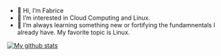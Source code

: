 - 👋 Hi, I’m Fabrice
- 👀 I’m interested in Cloud Computing and Linux.
- 🌱 I’m always learning something new or fortifying the fundamnentals I already have. My favorite topic is Linux.

<!---
[![My GitHub stats](https://fabr1ce.github.io/sthats_me)]
--->

<a href="https://github.com/fabr1ce"><img align="center" src="https://github-readme-stats.vercel.app/api?username=fabr1ce&show_icons=true&include_all_commits=true&theme=buefy&hide_border=true" alt="My github stats" /></a>

<!---
![My GitHub stats](https://github-readme-stats.vercel.app/api?username=fabr1ce)
--->

<!---
Fabr1ce/Fabr1ce is a ✨ special ✨ repository because its `README.md` (this file) appears on your GitHub profile.
You can click the Preview link to take a look at your changes.
--->
